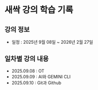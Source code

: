 # 새싹 강의 학습 기록

## 강의 정보

- 일정 : 2025년 9월 08일 ~ 2026년 2월 27일

## 일차별 강의 내용

- 2025.09.08 : OT
- 2025.09.09 : AI와 GEMINI CLI
- 2025.09.10 : Git과 Github
